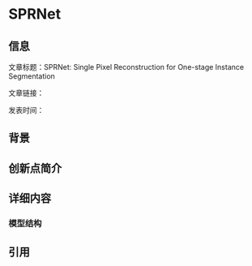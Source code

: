 # SPRNet

## 信息

文章标题：SPRNet: Single Pixel Reconstruction for One-stage Instance Segmentation

文章链接：

发表时间：


## 背景


## 创新点简介


## 详细内容

### 模型结构


## 引用